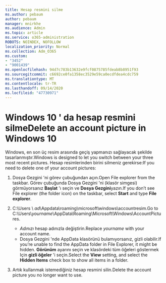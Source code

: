 ```yaml
---
title: Hesap resmini silme
ms.author: pebaum
author: pebaum
manager: mnirkhe
ms.audience: Admin
ms.topic: article
ms.service: o365-administration
ROBOTS: NOINDEX, NOFOLLOW
localization_priority: Normal
ms.collection: Adm_O365
ms.custom:
- "3452"
- "9001439"
ms.openlocfilehash: 94d7c783b13632e9fcf0875785fdeab8b8951f93
ms.sourcegitcommit: c6692ce0fa1358ec3529e59ca0ecdfdea4cdc759
ms.translationtype: MT
ms.contentlocale: tr-TR
ms.lasthandoff: 09/14/2020
ms.locfileid: "47730971"
---
```

# <a name="delete-an-account-picture-in-windows-10"></a><span data-ttu-id="c8e98-102">Windows 10 ' da hesap resmini silme</span><span class="sxs-lookup"><span data-stu-id="c8e98-102">Delete an account picture in Windows 10</span></span>

<span data-ttu-id="c8e98-103">Windows, en son üç resim arasında geçiş yapmanızı sağlayacak şekilde tasarlanmıştır.</span><span class="sxs-lookup"><span data-stu-id="c8e98-103">Windows is designed to let you switch between your three most recent pictures.</span></span> <span data-ttu-id="c8e98-104">Hesap resimlerinden birini silmeniz gerekirse:</span><span class="sxs-lookup"><span data-stu-id="c8e98-104">If you need to delete one of your account pictures:</span></span>

1. <span data-ttu-id="c8e98-105">Dosya Gezgini 'ni görev çubuğundan açın.</span><span class="sxs-lookup"><span data-stu-id="c8e98-105">Open File explorer from the taskbar.</span></span> <span data-ttu-id="c8e98-106">Görev çubuğunda Dosya Gezgini 'ni (klasör simgesi) görmüyorsanız **Başlat** 'ı seçin ve **Dosya Gezgini**yazın.</span><span class="sxs-lookup"><span data-stu-id="c8e98-106">If you don’t see File explorer (the folder icon) on the taskbar, select **Start** and type **File explorer**.</span></span>

2. <span data-ttu-id="c8e98-107">C:\Users \\ *ad*\Appdata\roaming\microsoft\windows\accountresim.</span><span class="sxs-lookup"><span data-stu-id="c8e98-107">Go to C:\Users\\*yourname*\AppData\Roaming\Microsoft\Windows\AccountPictures.</span></span> 
    - <span data-ttu-id="c8e98-108">*Adınızı* hesap adınızla değiştirin.</span><span class="sxs-lookup"><span data-stu-id="c8e98-108">Replace *yourname* with your account name.</span></span>
    - <span data-ttu-id="c8e98-109">Dosya Gezgini 'nde AppData klasörünü bulamıyorsanız, gizli olabilir.</span><span class="sxs-lookup"><span data-stu-id="c8e98-109">If you’re unable to find the AppData folder in File Explorer, it might be hidden.</span></span> <span data-ttu-id="c8e98-110">**Görünüm** ayarını seçin ve klasördeki tüm öğeleri göstermek Için **gizli öğeler** 'i seçin.</span><span class="sxs-lookup"><span data-stu-id="c8e98-110">Select the **View** setting, and select the **Hidden Items** check box to show all items in a folder.</span></span>

3. <span data-ttu-id="c8e98-111">Artık kullanmak istemediğiniz hesap resmini silin.</span><span class="sxs-lookup"><span data-stu-id="c8e98-111">Delete the account picture you no longer want to use.</span></span>
 
 